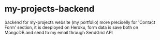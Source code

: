 # my-projects-backend
backend for my-projects website (my portfolio) more preciselly for 'Contact Form' section, 
it is deeployed on Heroku, form data is save both on MongoDB and send to my email through SendGrid API
